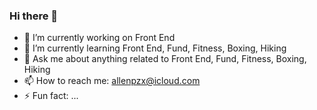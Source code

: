 ### Hi there 👋

<!--
**allenpzx/allenpzx** is a ✨ _special_ ✨ repository because its `README.md` (this file) appears on your GitHub profile.

Here are some ideas to get you started:

- 🔭 I’m currently working on ...
- 🌱 I’m currently learning ...
- 👯 I’m looking to collaborate on ...
- 🤔 I’m looking for help with ...
- 💬 Ask me about ...
- 📫 How to reach me: 
- 😄 Pronouns: ...
- ⚡ Fun fact: ...
-->

- 🔭 I’m currently working on Front End
- 🌱 I’m currently learning Front End, Fund, Fitness, Boxing, Hiking
- 💬 Ask me about anything related to Front End, Fund, Fitness, Boxing, Hiking
- 📫 How to reach me: allenpzx@icloud.com
- ⚡ Fun fact: ...
